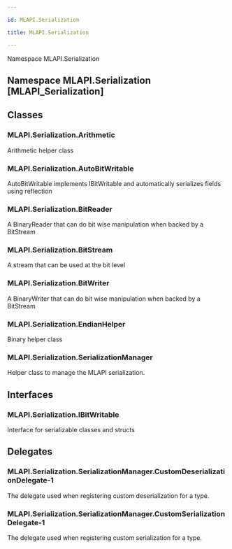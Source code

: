 ```yaml
---

id: MLAPI.Serialization

title: MLAPI.Serialization

---
```


Namespace MLAPI.Serialization

## Namespace MLAPI.Serialization [MLAPI_Serialization]

<div class="markdown level0 summary" markdown="1">

</div>

<div class="markdown level0 conceptual" markdown="1">

</div>

<div class="markdown level0 remarks" markdown="1">

</div>

## Classes

### MLAPI.Serialization.Arithmetic

<div class="section" markdown="1">

Arithmetic helper class

</div>

### MLAPI.Serialization.AutoBitWritable

<div class="section" markdown="1">

AutoBitWritable implements IBitWritable and automatically serializes
fields using reflection

</div>

### MLAPI.Serialization.BitReader

<div class="section" markdown="1">

A BinaryReader that can do bit wise manipulation when backed by a
BitStream

</div>

### MLAPI.Serialization.BitStream

<div class="section" markdown="1">

A stream that can be used at the bit level

</div>

### MLAPI.Serialization.BitWriter

<div class="section" markdown="1">

A BinaryWriter that can do bit wise manipulation when backed by a
BitStream

</div>

### MLAPI.Serialization.EndianHelper

<div class="section" markdown="1">

Binary helper class

</div>

### MLAPI.Serialization.SerializationManager

<div class="section" markdown="1">

Helper class to manage the MLAPI serialization.

</div>

## Interfaces

### MLAPI.Serialization.IBitWritable

<div class="section" markdown="1">

Interface for serializable classes and structs

</div>

## Delegates

### MLAPI.Serialization.SerializationManager.CustomDeserializationDelegate-1

<div class="section" markdown="1">

The delegate used when registering custom deserialization for a type.

</div>

### MLAPI.Serialization.SerializationManager.CustomSerializationDelegate-1

<div class="section" markdown="1">

The delegate used when registering custom serialization for a type.

</div>
